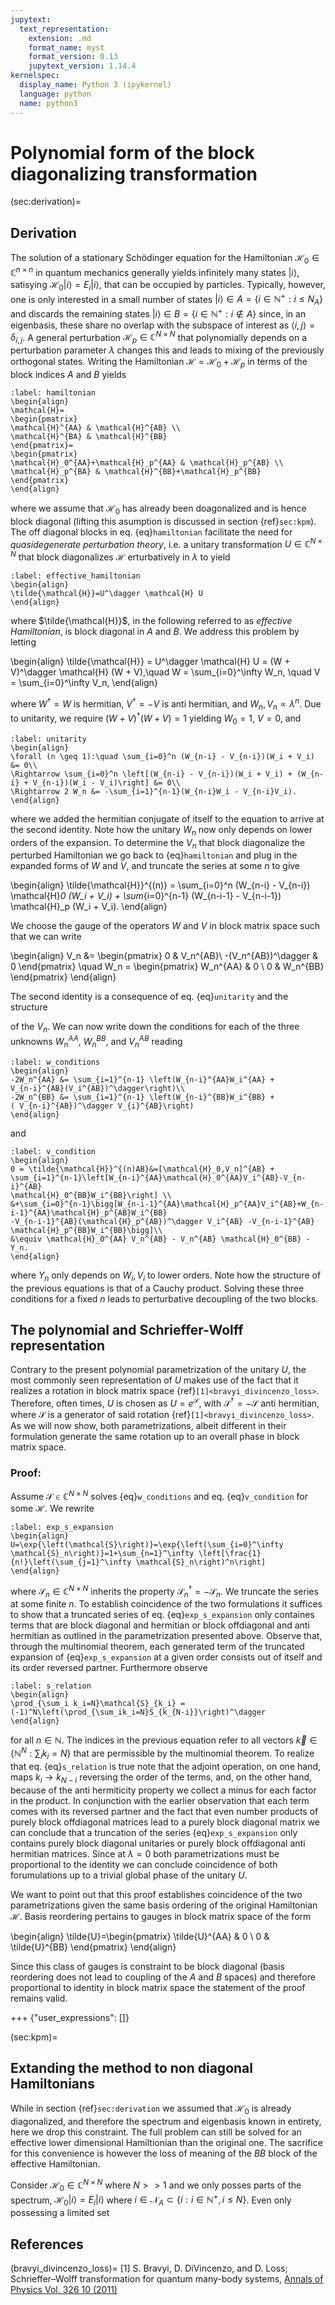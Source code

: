 ```yaml
---
jupytext:
  text_representation:
    extension: .md
    format_name: myst
    format_version: 0.13
    jupytext_version: 1.14.4
kernelspec:
  display_name: Python 3 (ipykernel)
  language: python
  name: python3
---
```


# Polynomial form of the block diagonalizing transformation

(sec:derivation)=
## Derivation

The solution of a stationary Schödinger equation for the Hamiltonian
$\mathcal{H}_0\in \mathbb{C}^{n \times n}$ in quantum mechanics generally
yields infinitely many states $|i\rangle$, satisying
$\mathcal{H}_0|i \rangle=E_i |i \rangle$, that can be occupied by particles.
Typically, however, one is only interested in a small number of states
$|i\rangle \in A=\{i\in\mathbb{N}^+: i\leq N_A\}$ and discards the remaining
states $|i\rangle\in B=\{i\in\mathbb{N}^+:i\notin A\}$ since, in an eigenbasis,
these share no overlap with the subspace of interest as
$\langle i, j\rangle=\delta_{i,j}$.
A general perturbation $\mathcal{H}_p\in \mathbb{C}^{N\times N}$ that
polynomially depends on a perturbation parameter $\lambda$ changes this and
leads to mixing of the previously orthogonal states.
Writing the Hamiltonian $\mathcal{H}=\mathcal{H}_0+\mathcal{H}_p$ in terms of
the block indices $A$ and $B$ yields

```{math}
:label: hamiltonian
\begin{align}
\mathcal{H}=
\begin{pmatrix}
\mathcal{H}^{AA} & \mathcal{H}^{AB} \\
\mathcal{H}^{BA} & \mathcal{H}^{BB}
\end{pmatrix}=
\begin{pmatrix}
\mathcal{H}_0^{AA}+\mathcal{H}_p^{AA} & \mathcal{H}_p^{AB} \\
\mathcal{H}_p^{BA} & \mathcal{H}^{BB}+\mathcal{H}_p^{BB}
\end{pmatrix}
\end{align}
```

where we assume that $\mathcal{H}_0$ has already been doagonalized and is hence
block diagonal (lifting this asumption is discussed in section {ref}`sec:kpm`).
The off diagonal blocks in eq. {eq}`hamiltonian` facilitate the need for
_quasidegenerate perturbation theory_, i.e. a unitary transformation
$U\in \mathbb{C}^{N\times N}$ that block diagonalizes $\mathcal{H}$
erturbatively in $\lambda$ to yield

```{math}
:label: effective_hamiltonian
\begin{align}
\tilde{\mathcal{H}}=U^\dagger \mathcal{H} U
\end{align}
```

where $\tilde{\mathcal{H}}$, in the following referred to as
_effective Hamiltonian_, is block diagonal in $A$ and $B$.
We address this problem by letting

\begin{align}
\tilde{\mathcal{H}} = U^\dagger \mathcal{H} U = (W + V)^\dagger \mathcal{H}
(W + V),\quad W = \sum_{i=0}^\infty W_n, \quad V = \sum_{i=0}^\infty V_n,
\end{align}

where $W^\dagger=W$ is hermitian, $V^\dagger=-V$ is anti hermitian, and
$W_n,V_n\propto \lambda^n$. Due to unitarity, we require
$(W+V)^\dagger (W+V)=1$ yielding $W_0=1$, $V=0$, and

```{math}
:label: unitarity
\begin{align}
\forall (n \geq 1):\quad \sum_{i=0}^n (W_{n-i} - V_{n-i})(W_i + V_i) &= 0\\
\Rightarrow \sum_{i=0}^n \left[(W_{n-i} - V_{n-i})(W_i + V_i) + (W_{n-i} + V_{n-i})(W_i - V_i)\right] &= 0\\
\Rightarrow 2 W_n &= -\sum_{i=1}^{n-1}(W_{n-i}W_i - V_{n-i}V_i).
\end{align}
```

where we added the hermitian conjugate of itself to the equation to arrive at
the second identity.
Note how the unitary $W_n$ now only depends on lower orders of the expansion.
To determine the $V_n$ that block diagonalize the perturbed Hamiltonian we go
back to {eq}`hamiltonian` and plug in the expanded forms of $W$ and $V$, and
truncate the series at some $n$ to give

\begin{align}
\tilde{\mathcal{H}}^{(n)} = \sum_{i=0}^n (W_{n-i} - V_{n-i})
\mathcal{H}_0 (W_i + V_i) + \sum_{i=0}^{n-1} (W_{n-i-1} - V_{n-i-1})
\mathcal{H}_p (W_i + V_i).
\end{align}

We choose the gauge of the operators $W$ and $V$ in block matrix space such
that we can write

\begin{align}
V_n &= \begin{pmatrix}
0 & V_n^{AB}\\
-(V_n^{AB})^\dagger & 0
\end{pmatrix}
\quad
W_n = \begin{pmatrix}
W_n^{AA} & 0 \\
0 & W_n^{BB}
\end{pmatrix}
\end{align}

The second identity is a consequence of eq. {eq}`unitarity` and the structure

of the $V_n$. We can now write down the conditions for each of the three
unknowns $W_n^{AA}$, $W_n^{BB}$, and $V_n^{AB}$ reading

```{math}
:label: w_conditions
\begin{align}
-2W_n^{AA} &= \sum_{i=1}^{n-1} \left(W_{n-i}^{AA}W_i^{AA} +
V_{n-i}^{AB}(V_i^{AB})^\dagger\right)\\
-2W_n^{BB} &= \sum_{i=1}^{n-1} \left(W_{n-i}^{BB}W_i^{BB} +
( V_{n-i}^{AB})^\dagger V_{i}^{AB}\right)
\end{align}
```

and

```{math}
:label: v_condition
\begin{align}
0 = \tilde{\mathcal{H}}^{(n)AB}&=[\mathcal{H}_0,V_n]^{AB} +
\sum_{i=1}^{n-1}\left[W_{n-i}^{AA}\mathcal{H}_0^{AA}V_i^{AB}-V_{n-i}^{AB}
\mathcal{H}_0^{BB}W_i^{BB}\right] \\
&+\sum_{i=0}^{n-1}\bigg[W_{n-i-1}^{AA}\mathcal{H}_p^{AA}V_i^{AB}+W_{n-i-1}^{AA}\mathcal{H}_p^{AB}W_i^{BB}
-V_{n-i-1}^{AB}(\mathcal{H}_p^{AB})^\dagger V_i^{AB} -V_{n-i-1}^{AB} \mathcal{H}_p^{BB}W_i^{BB}\bigg]\\
&\equiv \mathcal{H}_0^{AA} V_n^{AB} - V_n^{AB} \mathcal{H}_0^{BB} - Y_n.
\end{align}
```

where $Y_n$ only depends on $W_i, V_i$ to lower orders.
Note how the structure of the previous equations is that of a Cauchy product.
Solving these three conditions for a fixed $n$ leads to perturbative decoupling
of the two blocks.

## The polynomial and Schrieffer-Wolff representation

Contrary to the present polynomial parametrization of the unitary $U$,
the most commonly seen representation of $U$ makes use of the fact that it
realizes  a rotation in block matrix space {ref}`[1]<bravyi_divincenzo_loss>`.
Therefore, often times, $U$ is chosen as
$U=e^\mathcal{S}$, with $\mathcal{S}^\dagger=-\mathcal{S}$ anti hermitian,
where $\mathcal{S}$ is a generator of said rotation
{ref}`[1]<bravyi_divincenzo_loss>`. As we will now show, both parametrizations,
albeit different in their formulation generate the same rotation up to an
overall phase in block matrix space.

### Proof:

Assume $\mathcal{S}\in\mathbb{C}^{N\times N}$ solves {eq}`w_conditions` and
eq. {eq}`v_condition` for some $\mathcal{H}$. We rewrite

```{math}
:label: exp_s_expansion
\begin{align}
U=\exp{\left(\mathcal{S}\right)}=\exp{\left(\sum_{i=0}^\infty \mathcal{S}_n\right)}=1+\sum_{n=1}^\infty \left[\frac{1}{n!}\left(\sum_{j=1}^\infty \mathcal{S}_n\right)^n\right]
\end{align}
```

where $\mathcal{S}_n\in\mathbb{C}^{N\times N}$ inherits the property
$\mathcal{S}_n^\dagger=-\mathcal{S}_n$. We truncate the series at some finite
$n$.
To establish coincidence of the two formulations it suffices to show that a
truncated series of eq. {eq}`exp_s_expansion` only containes terms that are
block diagonal and hermitian or block offdiagonal and anti hermitian as
outlined in the parametrization presented above.
Observe that, through the multinomial theorem, each generated term of the
truncated expansion of {eq}`exp_s_expansion` at a given order consists out of
itself and its order reversed partner.
Furthermore observe

```{math}
:label: s_relation
\begin{align}
\prod_{\sum_i k_i=N}\mathcal{S}_{k_i} = (-1)^N\left(\prod_{\sum_ik_i=N}S_{k_{N-i}}\right)^\dagger
\end{align}
```

for all $n\in\mathbb{N}$. The indices in the previous equation refer to all
vectors $\vec{k}\in\{\mathbb{N}^N:\sum_ik_i=N\}$ that are permissible by the
multinomial theorem. To realize that eq. {eq}`s_relation` is true note that the
adjoint operation, on one hand, maps $k_i\rightarrow k_{N-i}$ reversing the
order of the terms, and, on the other hand, because of the anti hermiticity
property we collect a minus for each factor in the product. In conjunction with
the earlier observation that each term comes with its reversed partner and the
fact that even number products of purely block offdiagonal matrices lead to a
purely block diagonal matrix we can conclude that a truncation of the series
{eq}`exp_s_expansion` only contains purely block diagonal unitaries or purely
block offdiagonal anti hermitian matrices. Since at $\lambda=0$ both
parametrizations must be proportional to the identity we can conclude
coincidence of both forumulations up to a trivial global phase of the unitary
$U$.

We want to point out that this proof establishes coincidence of the two
parametrizations given the same basis ordering of the original Hamiltonian
$\mathcal{H}$. Basis reordering pertains to gauges in block matrix space of the
form

\begin{align}
\tilde{U}=\begin{pmatrix}
\tilde{U}^{AA} & 0 \\
0 & \tilde{U}^{BB}
\end{pmatrix}
\end{align}

Since this class of gauges is constraint to be block diagonal (basis reordering
does not lead to coupling of the $A$ and $B$ spaces) and therefore proportional
to identity in block matrix space the statement of the proof remains valid.

+++ {"user_expressions": []}

(sec:kpm)=
## Extanding the method to non diagonal Hamiltonians

While in section {ref}`sec:derivation` we assumed that $\mathcal{H}_0$ is
already diagonalized, and therefore the spectrum and eigenbasis known in
entirety, here we drop this constraint. The full problem can still be solved
for an effective lower dimensional Hamiltionian than the original one.
The sacrifice for this convenience is however the loss of meaning of the $BB$
block of the effective Hamiltonian.

Consider $\mathcal{H}_0\in\mathbb{C}^{N \times N}$ where $N>>1$ and we only
posses parts of the spectrum, $\mathcal{H}_0|i\rangle=E_i|i\rangle$ where
$i\in\mathcal{N}_A\subset\{i:i\in \mathbb{N}^+, i\leq N\}$.
Even only possessing a limited set

## References
(bravyi_divincenzo_loss)=
[1] S. Bravyi, D. DiVincenzo, and D. Loss; Schrieffer–Wolff transformation for
quantum many-body systems,
[Annals of Physics Vol. 326 10 (2011)](https://doi.org/10.1016/j.aop.2011.06.004)
